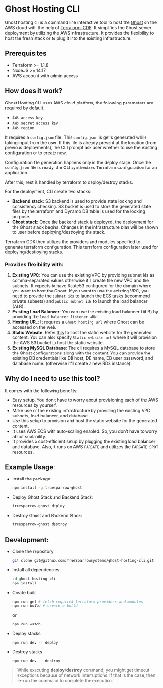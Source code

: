# Ghost Hosting  CLI
Ghost hosting cli is a command line interactive tool to host the [Ghost](https://ghost.org/) on the AWS cloud with the help of [Terraform-CDK](https://www.terraform.io/cdktf). It simplifies the Ghost server deployment by utilizing the AWS infrastructure. It provides the flexibility to host the fresh stack or to plug it into the existing infrastructure.

## Prerequisites
- Terraform >= 1.1.8
- NodeJS >= 14.17
- AWS account with admin access

## How does it work? 

Ghost Hosting CLI uses AWS cloud platform, the following parameters are required by default. 
* `AWS access key`
* `AWS secret access key`
* `AWS region`

It requires a `config.json` file. This `config.json` is get's generated while taking input from the user. If this file is already present at the location (from previous deployments), the CLI prompt ask user whether to use the existing configuration or to create new. 

Configuration file generation happens only in the deploy stage. Once the `config.json` file is ready, the CLI synthesizes Terraform configuration for an application.

After this, rest is handled by terraform to deploy/destroy stacks. 

For the deployment, CLI create two stacks:
- **Backend stack**: S3 backend is used to provide state locking and consistency checking. S3 bucket is used to store the generated state files by the terraform and Dynamo DB table is used for the locking purpose. 
- **Ghost stack**: Once the backend stack is deployed, the deployment for the Ghost stack begins. Changes in the infrastructure plan will be shown to user before deploying/destroying the stack.

Terraform CDK then utilizes the providers and modules specified to generate terraform configuration. This terraform configuration later used for deploying/destroying stacks.

### Provides flexibility with: 
1. **Existing VPC**: You can use the existing VPC by providing subnet ids as comma-separated values otherwise it'll create the new VPC and the subnets.
It expects to have Route53 configured for the domain where you want to host the Ghost. If you want to use the existing VPC, you need to provide the `subnet ids` to launch the ECS tasks (recommend private subnets) and `public subnet ids` to launch the load balancer (ALB). 
2. **Existing Load Balancer**: You can use the existing load balancer (ALB) by providing the `load balancer listener ARN`.
3. **Hosting URL**: It requires a `Ghost hosting url` where Ghost can be accessed on the web.
4. **Static Website**: Refer [this](https://github.com/TrueSparrowSystems/ghost-static-website-generator) to host the static website for the generated content. You can also specify `Static website url` where it will provision the AWS S3 bucket to host the static website.
5. **Existing MySQL Database**: The cli requires a MySQL database to store the Ghost configurations along with the content. You can provide the existing DB credentials like DB host, DB name, DB user password, and database name. (otherwise it'll create a new RDS instance).

## Why do I need to use this tool?
It comes with the following benefits:
- Easy setup. You don't have to worry about provisioning each of the AWS resources by yourself.
- Make use of the existing infrastructure by providing the existing VPC subnets, load balancer, and database.
- Use this setup to provision and host the static website for the generated content.
- It uses AWS ECS with auto-scaling enabled. So, you don't have to worry about scalability.
- It provides a cost-efficient setup by plugging the existing load balancer and database. Also, it runs on AWS `FARGATE` and utilizes the `FARGATE SPOT` resources.

## Example Usage:

- Install the package:
  ```bash
  npm install -g truesparrow-ghost
  ```
- Deploy Ghost Stack and Backend Stack:
    ```bash
    truesparrow-ghost deploy
    ```

- Destroy Ghost and Backend Stack:
    ```bash
    truesparrow-ghost destroy
    ```

## Development:
- Clone the repository:
    ```bash
    git clone git@github.com:TrueSparrowSystems/ghost-hosting-cli.git
    ```
- Install all dependencies:
    ```bash
    cd ghost-hosting-cli
    npm install 
    ```
- Create build
    ```bash
    npm run get # fetch required terraform providers and modules
    npm run build # create a build
    ```
    or
    ```bash
    npm run watch
    ```
- Deploy stacks
    ```bash
    npm run dev -- deploy
    ```
- Destroy stacks
    ```bash
    npm run dev -- destroy
    ```

> While executing **deploy**/**destroy** command, you might get timeout exceptions because of network interruptions. If that is the case, then re-run the command to complete the execution.
